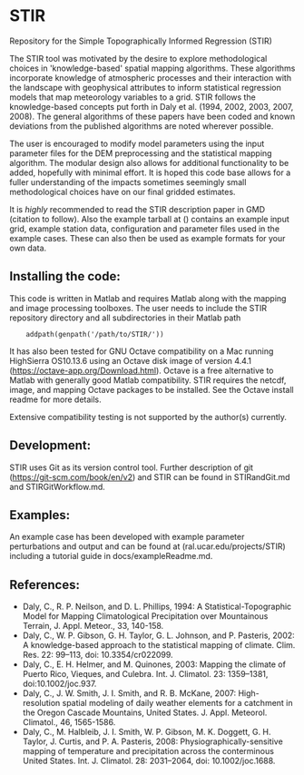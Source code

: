 # STIR
Repository for the Simple Topographically Informed Regression (STIR)

The STIR tool was motivated by the desire to explore methodological choices in 'knowledge-based' spatial mapping algorithms.  These algorithms incorporate knowledge of atmospheric processes and their interaction with the landscape with geophysical attributes to inform statistical regression models that map meteorology variables to a grid.  STIR follows the knowledge-based concepts put forth in Daly et al. (1994, 2002, 2003, 2007, 2008). The general algorithms of these papers have been coded and known deviations from the published algorithms are noted wherever possible.

The user is encouraged to modify model parameters using the input parameter files for the DEM preprocessing and the statistical mapping algorithm.  The modular design also allows for additional functionality to be added, hopefully with minimal effort.  It is hoped this code base allows for a fuller understanding of the impacts sometimes seemingly small methodological choices have on our final gridded estimates.

It is *highly* recommended to read the STIR description paper in GMD (citation to follow).  Also the example tarball at () contains an example input grid, example station data, configuration and parameter files used in the example cases.  These can also then be used as example formats for your own data.

## Installing the code:

This code is written in Matlab and requires Matlab along with the mapping and image processing toolboxes.  The user needs to include the STIR repository directory and all subdirectories in their Matlab path

        addpath(genpath('/path/to/STIR/'))

It has also been tested for GNU Octave compatibility on a Mac running HighSierra OS10.13.6 using an Octave disk image of version 4.4.1 (https://octave-app.org/Download.html).  Octave is a free alternative to Matlab with generally good Matlab compatibility.  STIR requires the netcdf, image, and mapping Octave packages to be installed.  See the Octave install readme for more details.

Extensive compatibility testing is not supported by the author(s) currently.

## Development:

STIR uses Git as its version control tool. Further description of git (https://git-scm.com/book/en/v2) and STIR can be found in STIRandGit.md and STIRGitWorkflow.md.

## Examples:

An example case has been developed with example parameter perturbations and output and can be found at (ral.ucar.edu/projects/STIR) including a tutorial guide in docs/exampleReadme.md.

## References:

* Daly, C., R. P. Neilson, and D. L. Phillips, 1994: A Statistical-Topographic Model for Mapping Climatological Precipitation over Mountainous Terrain, J. Appl. Meteor., 33, 140-158.
* Daly, C., W. P. Gibson, G. H. Taylor, G. L. Johnson, and P. Pasteris, 2002: A knowledge-based approach to the statistical mapping of climate. Clim. Res. 22: 99–113, doi: 10.3354/cr022099.
* Daly, C., E. H. Helmer, and M. Quinones, 2003: Mapping the climate of Puerto Rico, Vieques, and Culebra. Int. J. Climatol. 23: 1359–1381, doi:10.1002/joc.937.
* Daly, C., J. W. Smith, J. I. Smith, and R. B. McKane, 2007: High-resolution spatial modeling of daily weather elements for a catchment in the Oregon Cascade Mountains, United States. J. Appl. Meteorol. Climatol., 46, 1565-1586.
* Daly, C., M. Halbleib, J. I. Smith, W. P. Gibson, M. K. Doggett, G. H. Taylor, J. Curtis, and P. A. Pasteris, 2008: Physiographically-sensitive mapping of temperature and precipitation across the conterminous United States. Int. J. Climatol. 28: 2031–2064, doi: 10.1002/joc.1688.


